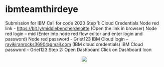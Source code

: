 # ibmteamthirdeye
Submission for IBM Call for code 2020
Step 1: Cloud Credentials
	Node red link - https://bit.ly/middlebencherdeloitte  (Open the link in browser)
	Node red login – mid (Enter into node red flow editor and enter login and password)
	Node red password - Griet123
	IBM Cloud login – ravikiranrocks3690@gmail.com  (IBM cloud credentials)
	IBM Cloud password – Griet123
Step 2: Open Dashboard
  Click on Dashboard Icon
  <p align="center">
  <img src="http://www.deeplearning.net/software/theano/_static/theano_logo_allblue_200x46.png">
  </p>
  
